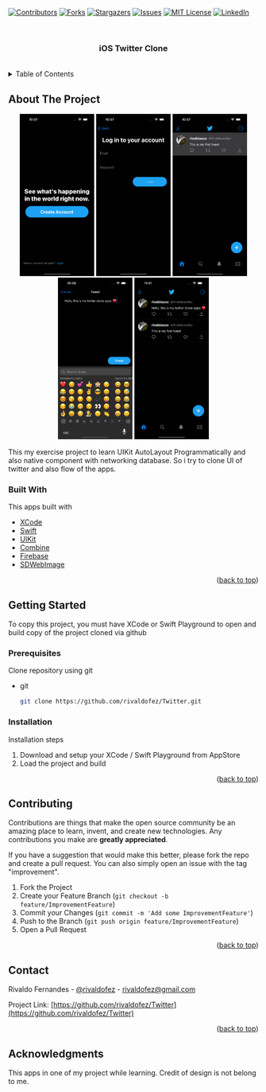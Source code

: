 <div id="top"></div>

[![Contributors][contributors-shield]][contributors-url]
[![Forks][forks-shield]][forks-url]
[![Stargazers][stars-shield]][stars-url]
[![Issues][issues-shield]][issues-url]
[![MIT License][license-shield]][license-url]
[![LinkedIn][linkedin-shield]][linkedin-url]


<!-- PROJECT LOGO -->
<br />
<div align="center">
  <h3 align="center">iOS Twitter Clone</h3>
  </br>
</div>



<!-- TABLE OF CONTENTS -->
<details>
  <summary>Table of Contents</summary>
  <ol>
    <li>
      <a href="#about-the-project">About The Project</a>
      <ul>
        <li><a href="#built-with">Built With</a></li>
      </ul>
    </li>
    <li>
      <a href="#getting-started">Getting Started</a>
      <ul>
        <li><a href="#prerequisites">Prerequisites</a></li>
        <li><a href="#installation">Installation</a></li>
      </ul>
    </li>
    <li><a href="#contributing">Contributing</a></li>
    <li><a href="#contact">Contact</a></li>
    <li><a href="#acknowledgments">Acknowledgments</a></li>
  </ol>
</details>



<!-- ABOUT THE PROJECT -->
## About The Project

<p align="middle">
  <img src="images/Image_5.png" width="150" />
  <img src="images/Image_4.png" width="150" /> 
  <img src="images/Image_3.png" width="150" />
  <img src="images/Image_2.png" width="150" />
  <img src="images/Image_1.png" width="150" /> 
</p>

This my exercise project to learn UIKit AutoLayout Programmatically and also native component with networking database. So i try to clone UI of twitter and also flow of the apps.


### Built With

This apps built with

* [XCode](https://developer.apple.com/xcode/)
* [Swift](https://developer.apple.com/swift/)
* [UIKit](https://developer.apple.com/documentation/uikit)
* [Combine](https://developer.apple.com/documentation/combine)
* [Firebase](https://firebase.google.com/)
* [SDWebImage](https://github.com/SDWebImage/SDWebImage)

<p align="right">(<a href="#top">back to top</a>)</p>



<!-- GETTING STARTED -->
## Getting Started

To copy this project, you must have XCode or Swift Playground to open and build copy of the project cloned via github

### Prerequisites

Clone repository using git
* git
  ```sh
  git clone https://github.com/rivaldofez/Twitter.git
  ```

### Installation

Installation steps

1. Download and setup your XCode / Swift Playground from AppStore
2. Load the project and build

<p align="right">(<a href="#top">back to top</a>)</p>


<!-- CONTRIBUTING -->
## Contributing

Contributions are things that make the open source community be an amazing place to learn, invent, and create new technologies. Any contributions you make are **greatly appreciated**.

If you have a suggestion that would make this better, please fork the repo and create a pull request. You can also simply open an issue with the tag "improvement".

1. Fork the Project
2. Create your Feature Branch (`git checkout -b feature/ImprovementFeature`)
3. Commit your Changes (`git commit -m 'Add some ImprovementFeature'`)
4. Push to the Branch (`git push origin feature/ImprovementFeature`)
5. Open a Pull Request

<p align="right">(<a href="#top">back to top</a>)</p>


<!-- CONTACT -->
## Contact

Rivaldo Fernandes - [@rivaldofez](https://twitter.com/rivaldofez) - rivaldofez@gmail.com

Project Link: [https://github.com/rivaldofez/Twitter](https://github.com/rivaldofez/Twitter)

<p align="right">(<a href="#top">back to top</a>)</p>



<!-- ACKNOWLEDGMENTS -->
## Acknowledgments

This apps in one of my project while learning. Credit of design is not belong to me. 

<!-- MARKDOWN LINKS & IMAGES -->
<!-- https://www.markdownguide.org/basic-syntax/#reference-style-links -->
[contributors-shield]: https://img.shields.io/github/contributors/rivaldofez/Twitter.svg?style=for-the-badge

[contributors-url]: https://github.com/rivaldofez/Twitter/graphs/contributors

[forks-shield]: https://img.shields.io/github/forks/rivaldofez/Twitter.svg?style=for-the-badge

[forks-url]: https://github.com/rivaldofez/Twitter/network/members

[stars-shield]: https://img.shields.io/github/stars/rivaldofez/Twitter.svg?style=for-the-badge

[stars-url]: https://github.com/othneildrew/Best-README-Template/stargazers

[issues-shield]: https://img.shields.io/github/issues/othneildrew/Best-README-Template.svg?style=for-the-badge

[issues-url]: https://github.com/rivaldofez/Twitter/issues

[license-shield]: https://img.shields.io/github/license/rivaldofez/Twitter.svg?style=for-the-badge

[license-url]: https://github.com/rivaldofez/Twitter/blob/master/LICENSE.txt

[linkedin-shield]: https://img.shields.io/badge/-LinkedIn-black.svg?style=for-the-badge&logo=linkedin&colorB=555

[linkedin-url]: https://www.linkedin.com/in/rivaldofez